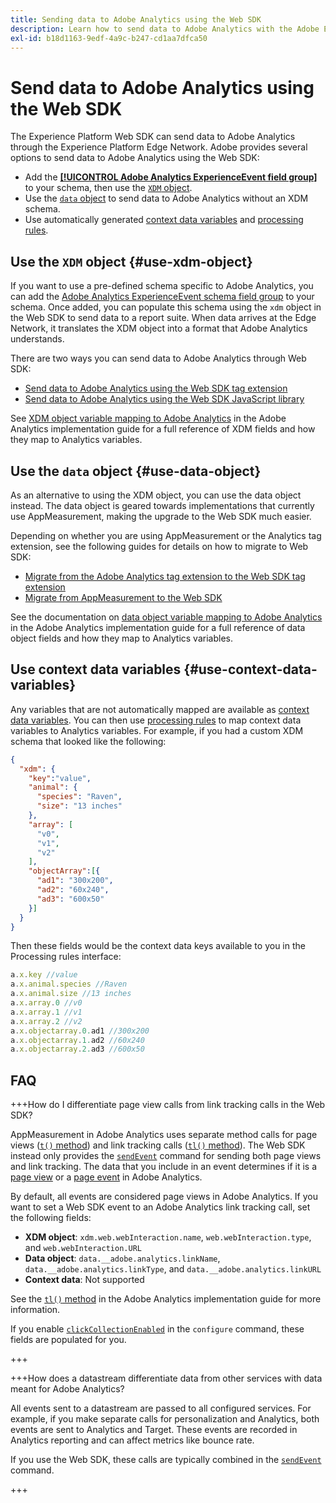 ```yaml
---
title: Sending data to Adobe Analytics using the Web SDK
description: Learn how to send data to Adobe Analytics with the Adobe Experience Platform Web SDK.
exl-id: b18d1163-9edf-4a9c-b247-cd1aa7dfca50
---
```


# Send data to Adobe Analytics using the Web SDK

The Experience Platform Web SDK can send data to Adobe Analytics through the Experience Platform Edge Network. Adobe provides several options to send data to Adobe Analytics using the Web SDK:

* Add the [**[!UICONTROL Adobe Analytics ExperienceEvent field group]**](../../xdm/field-groups/event/analytics-full-extension.md) to your schema, then use the [`XDM` object](../commands/sendevent/xdm.md).
* Use the [`data` object](../commands/sendevent/data.md) to send data to Adobe Analytics without an XDM schema.
* Use automatically generated [context data variables](https://experienceleague.adobe.com/en/docs/analytics/implementation/vars/page-vars/contextdata) and [processing rules](https://experienceleague.adobe.com/en/docs/analytics/admin/admin-tools/manage-report-suites/edit-report-suite/report-suite-general/c-processing-rules/c-processing-rules-configuration/processing-rules-about).

## Use the `XDM` object {#use-xdm-object}

If you want to use a pre-defined schema specific to Adobe Analytics, you can add the [Adobe Analytics ExperienceEvent schema field group](../../xdm/field-groups/event/analytics-full-extension.md) to your schema. Once added, you can populate this schema using the `xdm` object in the Web SDK to send data to a report suite. When data arrives at the Edge Network, it translates the XDM object into a format that Adobe Analytics understands.

There are two ways you can send data to Adobe Analytics through Web SDK:

* [Send data to Adobe Analytics using the Web SDK tag extension](https://experienceleague.adobe.com/en/docs/analytics/implementation/aep-edge/web-sdk/web-sdk-tag-extension)
* [Send data to Adobe Analytics using the Web SDK JavaScript library](https://experienceleague.adobe.com/en/docs/analytics/implementation/aep-edge/web-sdk/web-sdk-javascript-library)

See [XDM object variable mapping to Adobe Analytics](https://experienceleague.adobe.com/en/docs/analytics/implementation/aep-edge/xdm-var-mapping) in the Adobe Analytics implementation guide for a full reference of XDM fields and how they map to Analytics variables.

## Use the `data` object {#use-data-object}

As an alternative to using the XDM object, you can use the data object instead. The data object is geared towards implementations that currently use AppMeasurement, making the upgrade to the Web SDK much easier.

Depending on whether you are using AppMeasurement or the Analytics tag extension, see the following guides for details on how to migrate to Web SDK:

* [Migrate from the Adobe Analytics tag extension to the Web SDK tag extension](https://experienceleague.adobe.com/en/docs/analytics/implementation/aep-edge/web-sdk/analytics-extension-to-web-sdk)
* [Migrate from AppMeasurement to the Web SDK](https://experienceleague.adobe.com/en/docs/analytics/implementation/aep-edge/web-sdk/appmeasurement-to-web-sdk)

See the documentation on [data object variable mapping to Adobe Analytics](https://experienceleague.adobe.com/en/docs/analytics/implementation/aep-edge/data-var-mapping) in the Adobe Analytics implementation guide for a full reference of data object fields and how they map to Analytics variables.

## Use context data variables {#use-context-data-variables}

Any variables that are not automatically mapped are available as [context data variables](https://experienceleague.adobe.com/en/docs/analytics/implementation/vars/page-vars/contextdata). You can then use [processing rules](https://experienceleague.adobe.com/en/docs/analytics/admin/admin-tools/manage-report-suites/edit-report-suite/report-suite-general/c-processing-rules/c-processing-rules-configuration/processing-rules-about) to map context data variables to Analytics variables. For example, if you had a custom XDM schema that looked like the following:

```json
{
  "xdm": {
    "key":"value",
    "animal": {
      "species": "Raven",
      "size": "13 inches"
    },
    "array": [
      "v0",
      "v1",
      "v2"
    ],
    "objectArray":[{
      "ad1": "300x200",
      "ad2": "60x240",
      "ad3": "600x50"
    }]
  }
}
```

Then these fields would be the context data keys available to you in the Processing rules interface:

```javascript
a.x.key //value
a.x.animal.species //Raven
a.x.animal.size //13 inches
a.x.array.0 //v0
a.x.array.1 //v1
a.x.array.2 //v2
a.x.objectarray.0.ad1 //300x200
a.x.objectarray.1.ad2 //60x240
a.x.objectarray.2.ad3 //600x50
```

## FAQ

+++How do I differentiate page view calls from link tracking calls in the Web SDK?

AppMeasurement in Adobe Analytics uses separate method calls for page views ([`t()` method](https://experienceleague.adobe.com/en/docs/analytics/implementation/vars/functions/t-method)) and link tracking calls ([`tl()` method](https://experienceleague.adobe.com/en/docs/analytics/implementation/vars/functions/tl-method)). The Web SDK instead only provides the [`sendEvent`](../commands/sendevent/overview.md) command for sending both page views and link tracking. The data that you include in an event determines if it is a [page view](https://experienceleague.adobe.com/en/docs/analytics/components/metrics/page-views) or a [page event](https://experienceleague.adobe.com/en/docs/analytics/components/metrics/page-events) in Adobe Analytics.

By default, all events are considered page views in Adobe Analytics. If you want to set a Web SDK event to an Adobe Analytics link tracking call, set the following fields:

* **XDM object**: `xdm.web.webInteraction.name`, `web.webInteraction.type`, and `web.webInteraction.URL`
* **Data object**: `data.__adobe.analytics.linkName`, `data.__adobe.analytics.linkType`, and `data.__adobe.analytics.linkURL`
* **Context data**: Not supported

See the [`tl()` method](https://experienceleague.adobe.com/en/docs/analytics/implementation/vars/functions/tl-method) in the Adobe Analytics implementation guide for more information.

If you enable [`clickCollectionEnabled`](../commands/configure/clickcollectionenabled.md) in the `configure` command, these fields are populated for you.

+++

+++How does a datastream differentiate data from other services with data meant for Adobe Analytics?

All events sent to a datastream are passed to all configured services. For example, if you make separate calls for personalization and Analytics, both events are sent to Analytics and Target. These events are recorded in Analytics reporting and can affect metrics like bounce rate.

If you use the Web SDK, these calls are typically combined in the [`sendEvent`](../commands/sendevent/overview.md) command.

+++
